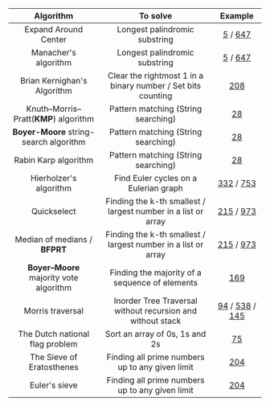 |                Algorithm                |                           To solve                           |                           Example                            |
| :-------------------------------------: | :----------------------------------------------------------: | :----------------------------------------------------------: |
|          Expand Around Center           |                Longest palindromic substring                 | [5](https://leetcode-cn.com/problems/longest-palindromic-substring/) / [647](https://leetcode-cn.com/problems/palindromic-substrings/) |
|          Manacher's algorithm           |                Longest palindromic substring                 | [5](https://leetcode-cn.com/problems/longest-palindromic-substring/) / [647](https://leetcode-cn.com/problems/palindromic-substrings/) |
|       Brian Kernighan's Algorithm       | Clear the rightmost 1 in a binary number / Set bits counting | [208](https://leetcode-cn.com/problems/bitwise-and-of-numbers-range/) |
|  Knuth–Morris–Pratt(**KMP**) algorithm  |             Pattern matching (String searching)              |   [28](https://leetcode-cn.com/problems/implement-strstr/)   |
| **Boyer-Moore** string-search algorithm |             Pattern matching (String searching)              |   [28](https://leetcode-cn.com/problems/implement-strstr/)   |
|          Rabin Karp algorithm           |             Pattern matching (String searching)              |   [28](https://leetcode-cn.com/problems/implement-strstr/)   |
|         Hierholzer's algorithm          |            Find Euler cycles on a Eulerian graph             | [332](https://leetcode-cn.com/problems/reconstruct-itinerary/) / [753](https://leetcode-cn.com/problems/cracking-the-safe/) |
|               Quickselect               | Finding the k-th smallest / largest number in a list or array | [215](https://leetcode-cn.com/problems/kth-largest-element-in-an-array/) / [973](https://leetcode-cn.com/problems/k-closest-points-to-origin/) |
|      Median of medians / **BFPRT**      | Finding the k-th smallest / largest number in a list or array | [215](https://leetcode-cn.com/problems/kth-largest-element-in-an-array/) / [973](https://leetcode-cn.com/problems/k-closest-points-to-origin/) |
| **Boyer–Moore** majority vote algorithm |        Finding the majority of a sequence of elements        |  [169](https://leetcode-cn.com/problems/majority-element/)   |
|            Morris traversal             |  Inorder Tree Traversal without recursion and without stack  | [94](https://leetcode-cn.com/problems/binary-tree-inorder-traversal/) / [538](https://leetcode-cn.com/problems/convert-bst-to-greater-tree/) / [145](https://leetcode-cn.com/problems/binary-tree-postorder-traversal/) |
|     The Dutch national flag problem     |                Sort an array of 0s, 1s and 2s                |     [75](https://leetcode-cn.com/problems/sort-colors/)      |
|        The Sieve of Eratosthenes        |       Finding all prime numbers up to any given limit        |    [204](https://leetcode-cn.com/problems/count-primes/)     |
|              Euler's sieve              |       Finding all prime numbers up to any given limit        |    [204](https://leetcode-cn.com/problems/count-primes/)     |

